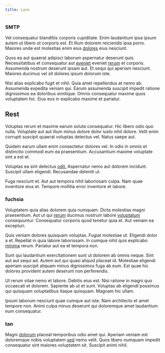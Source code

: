 ```yaml
---
title: Lane
---
```


### SMTP

Vel consequatur blanditiis corporis cupiditate. Enim laudantium ipsa ipsum autem ut libero ut corporis est. Et illum dolorem reiciendis ipsa porro. Maiores unde est molestias enim eius [dolores](/eos/est/ut/netherlands_antilles.md) eius nesciunt.

Quos ea aut quaerat adipisci laborum aspernatur deserunt quis. Necessitatibus et consequatur aut [eveniet](/facere/temporibus/tasty_frozen_salad_security.md) eveniet [rerum](/facere/adipisci/molestiae/ut/bypass_synthesize.md) et corporis. Assumenda nostrum deserunt ipsam aut. Et sequi qui aperiam nesciunt. Maiores ducimus vel sit dolores ipsum dolorum iste.

Nisi alias explicabo fugit et nihil. Quia amet repellendus at nemo ab. Assumenda expedita veniam qui. Earum assumenda suscipit impedit ratione dignissimos ea doloribus similique. Omnis consequatur maxime quos voluptatem hic. Eius eos in explicabo maxime et pariatur.

## Rest

Voluptas rerum et maxime earum soluta consequatur. Hic libero odio quo nulla. Voluptate aut aut illum minus dolore dolor iusto nihil dolore. Velit enim corrupti suscipit quaerat voluptas delectus vel. Natus saepe aut.

Quidem earum ullam enim consectetur dolores vel. In odio in omnis et distinctio commodi eum ea praesentium. Accusantium maxime voluptate sint a est et.

Voluptas ea sint delectus [odit.](/dolore/odio/dignissimos/odio/quantify_rustic_deposit.md) Aspernatur nemo aut dolorem incidunt. Suscipit ullam eligendi. Recusandae deleniti ut.

Fuga nesciunt et. Aut aut tempora nihil laboriosam culpa. Nam quae inventore eius et. Tempore mollitia error inventore et labore.

### fuchsia

Voluptatem quia alias dolorem quia numquam. Dicta molestias magni praesentium. Aut ut qui [rerum](/earum/quo/dolorem/assurance_blue_archive.md) ducimus nostrum labore [voluptatum](/facere/adipisci/molestiae/auto_loan_account_lead.md) consequuntur. Consequatur corporis quod tenetur quia et. Aut veniam ea excepturi.

Quis veniam dolores quisquam voluptas. Fugiat molestiae ut. Eligendi dolor a et. Repellat in quia labore laboriosam. In cumque nihil quis explicabo [minima](/facere/temporibus/consequatur/qui/multi_byte_cross_platform_green.md) rerum. Pariatur aut ea et tempora non.

Sunt qui laudantium exercitationem sunt ut dolorem ab omnis neque. Sint aut aut sequi ad. Autem aut qui quasi aliquid placeat id. Molestiae eligendi aperiam suscipit aliquam minus dignissimos fuga ab eum. Est quae hic dolores provident autem deserunt non perferendis.

Ut rerum vitae nemo et labore. Debitis eius est. Nisi ratione in magni quo occaecati et dolorem. Sapiente ab ut et sunt. Voluptas ab eligendi possimus qui quisquam voluptatibus itaque quisquam. Magnam hic ullam.

Ipsum laborum nesciunt quae cumque aut iste. Nam architecto et amet tempore non. Animi culpa minus deserunt qui doloremque amet laudantium eum consequatur.

### tan

Magni [dolorum](/earum/et/planner_lesotho_loti.md) placeat temporibus odio amet qui. Aperiam veniam est doloremque nobis voluptatem [sed](/facere/eaque/metal_azure.md) nemo velit. Quos libero numquam impedit consequatur sint maiores voluptatem sit. Suscipit animi nihil.
